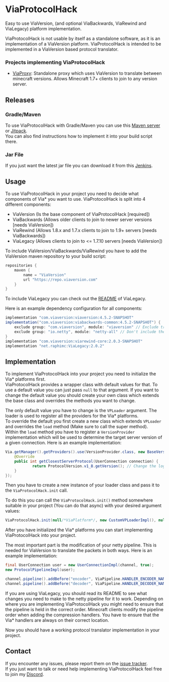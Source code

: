 # ViaProtocolHack
Easy to use ViaVersion, (and optional ViaBackwards, ViaRewind and ViaLegacy) platform implementation.

ViaProtocolHack is not usable by itself as a standalone software, as it is an implementation of a ViaVersion platform.
ViaProtocolHack is intended to be implemented in a ViaVersion based protocol translator.

### Projects implementing ViaProtocolHack
- [ViaProxy](https://github.com/RaphiMC/ViaProxy): Standalone proxy which uses ViaVersion to translate between minecraft versions. Allows Minecraft 1.7+ clients to join to any version server.

## Releases
### Gradle/Maven
To use ViaProtocolHack with Gradle/Maven you can use this [Maven server](https://maven.lenni0451.net/#/releases/net/raphimc/ViaProtocolHack) or [Jitpack](https://jitpack.io/#RaphiMC/ViaProtocolHack).  
You can also find instructions how to implement it into your build script there.

### Jar File
If you just want the latest jar file you can download it from this [Jenkins](https://build.lenni0451.net/job/ViaProtocolHack/).

## Usage
To use ViaProtocolHack in your project you need to decide what components of Via* you want to use.
ViaProtocolHack is split into 4 different components:
- ViaVersion (Is the base component of ViaProtocolHack [required])
- ViaBackwards (Allows older clients to join to newer server versions [needs ViaVersion])
- ViaRewind (Allows 1.8.x and 1.7.x clients to join to 1.9+ servers [needs ViaBackwards])
- ViaLegacy (Allows clients to join to <= 1.7.10 servers [needs ViaVersion])

To include ViaVersion/ViaBackwards/ViaRewind you have to add the ViaVersion maven repository to your build script:
```groovy
repositories {
    maven {
        name = "ViaVersion"
        url "https://repo.viaversion.com"
    }
}
```
To include ViaLegacy you can check out the [README](https://github.com/RaphiMC/ViaLegacy/blob/main/README.md#releases) of ViaLegacy.

Here is an example dependency configuration for all components:
```groovy
implementation "com.viaversion:viaversion:4.5.2-SNAPSHOT"
implementation("com.viaversion:viabackwards-common:4.5.2-SNAPSHOT") {
    exclude group: "com.viaversion", module: "viaversion" // Exclude transitive dependency. Include manually for more control
    exclude group: "io.netty", module: "netty-all" // Don't include the outdated netty version
}
implementation "com.viaversion:viarewind-core:2.0.3-SNAPSHOT"
implementation "net.raphimc:ViaLegacy:2.0.2"
```

## Implementation
To implement ViaProtocolHack into your project you need to initialize the Via* platforms first.  
ViaProtocolHack provides a wrapper class with default values for that. To use a default value you can just pass ``null`` to that argument.
If you want to change the default value you should create your own class which extends the base class and overrides the methods you want to change.

The only default value you have to change is the ``VPLoader`` argument. The loader is used to register all the providers for the Via* platforms.  
To override the default you first create a new class which extends ``VPLoader`` and overrides the ``load`` method (Make sure to call the super method).  
Within the ``load`` method you have to register a ``VersionProvider`` implementation which will be used to determine the target server version of a given connection.
Here is an example implementation:
```java
Via.getManager().getProviders().use(VersionProvider.class, new BaseVersionProvider() {
    @Override
    public int getClosestServerProtocol(UserConnection connection) {
            return ProtocolVersion.v1_8.getVersion(); // Change the logic here to select the target server version
    }
});
```
Then you have to create a new instance of your loader class and pass it to the ``ViaProtocolHack.init`` call.

To do this you can call the ``ViaProtocolHack.init()`` method somewhere suitable in your project (You can do that async) with your desired argument values:
```java
ViaProtocolHack.init(null/*ViaPlatform*/, new CustomVPLoaderImpl(), null/*ViaInjector*/, null/*ViaCommandHandler*/, ViaBackwardsPlatformImpl::new, ViaLegacyPlatformImpl::new);
```

After you have initialized the Via* platforms you can start implementing ViaProtocolHack into your project.

The most important part is the modification of your netty pipeline. This is needed for ViaVersion to translate the packets in both ways.
Here is an example implementation:
```java
final UserConnection user = new UserConnectionImpl(channel, true);
new ProtocolPipelineImpl(user);

channel.pipeline().addBefore("encoder", ViaPipeline.HANDLER_ENCODER_NAME, new ViaEncodeHandler(user));
channel.pipeline().addBefore("decoder", ViaPipeline.HANDLER_DECODER_NAME, new ViaDecodeHandler(user));
```
If you are using ViaLegacy, you should read its README to see what changes you need to make to the netty pipeline for it to work.
Depending on where you are implementing ViaProtocolHack you might need to ensure that the pipeline is held in the correct order.
Minecraft clients modify the pipeline order when adding the compression handlers. You have to ensure that the Via* handlers are always on their correct location.

Now you should have a working protocol translator implementation in your project.

## Contact
If you encounter any issues, please report them on the
[issue tracker](https://github.com/RaphiMC/ViaProtocolHack/issues).  
If you just want to talk or need help implementing ViaProtocolHack feel free to join my
[Discord](https://discord.gg/dCzT9XHEWu).
